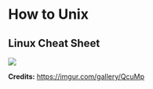 # How to Unix

## Linux Cheat Sheet

![][img cheat-sheet]

[img cheat-sheet]: images/cBujR5Y.jpg

**Credits:** https://imgur.com/gallery/QcuMp
